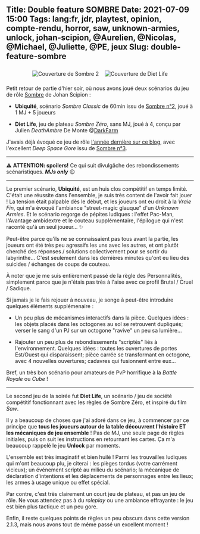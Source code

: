 Title: Double feature SOMBRE
Date: 2021-07-09 15:00
Tags: lang:fr, jdr, playtest, opinion, compte-rendu, horror, saw, unknown-armies, unlock, johan-scipion, @Aurelien, @Nicolas, @Michael, @Juliette, @PE, jeux
Slug: double-feature-sombre
---

<div class="side-by-side">
  <img alt="Couverture de Sombre 2" src="images/2021/07/Sombre2.jpg">
  <img alt="Couverture de Diet Life" src="images/2021/07/Sombre-DietLife.jpg">
</div>

Petit retour de partie d'hier soir, où nous avons joué deux scénarios du jeu de rôle [Sombre](https://www.terresetranges.net/sombre.html) de Johan Scipion :

* **Ubiquité**, scénario _Sombre Classic_ de 60min issu de [Sombre n°2](https://www.terresetranges.net/forums/viewtopic.php?pid=7439#p7439), joué à 1 MJ + 5 joueurs

* **Diet Life**, jeu de plateau _Sombre Zéro_, sans MJ, joué à 4,
conçu par Julien _DeathAmbre_ De Monte @[DarkFarm](http://arkhive.free.fr)

J'avais déjà évoqué ce jeu de rôle [l'année dernière sur ce blog](espace-profond-et-sanglant.html),
avec l'excellent _Deep Space Gore_ issu de [Sombre n°3](https://www.terresetranges.net/forums/viewtopic.php?pid=10545#p10545).

---

⚠️ **ATTENTION: spoilers!** Ce qui suit divulgâche des rebondissements scénaristiques. _**MJs only**_ 😉

---

Le premier scénario, **Ubiquité**, est un huis clos compétitif en temps limité.
C'était une réussite dans l'ensemble, je suis très content de l'avoir fait jouer !
La tension était palpable dès le début, et les joueurs ont eu droit à la _Vraie Fin_,
qui m'a évoqué l'ambiance "street-magic glauque" d'un _Unknown Armies_.
Et le scénario regorge de pépites ludiques : l'effet Pac-Man, l'Avantage ambidextre et le couteau supplémentaire,
l'épilogue qui n'est raconté qu'à un seul joueur... ✨

Peut-être parce qu'ils ne se connaissaient pas tous avant la partie,
les joueurs ont été très peu agressifs les uns avec les autres,
et ont plutôt cherché des réponses / solutions collectivement pour se sortir du labyrinthe...
C'est seulement dans les dernières minutes qu'ont eu lieu des suicides / échanges de coups de couteau.

À noter que je me suis entièrement passé de la règle des Personnalités,
simplement parce que je n'étais pas très à l'aise avec ce profil Brutal / Cruel / Sadique.

Si jamais je le fais rejouer à nouveau, je songe à peut-être introduire quelques éléments supplémenaire :

* Un peu plus de mécanismes interactifs dans la pièce. Quelques idées : les objets placés dans les octogones au sol se retrouvent dupliqués; verser le sang d'un PJ sur un octogone "ravive" un peu sa lumière...

* Rajouter un peu plus de rebondissements "scriptés" liés à l'environnement. Quelques idées : toutes les ouvertures de portes Est/Ouest qui disparaissent; pièce carrée se transformant en octogone, avec 4 nouvelles ouvertures; cadavres qui fusionnent entre eux...

Bref, un très bon scénario pour amateurs de PvP horrifique à la _Battle Royale_ ou _Cube_ !

---

Le second jeu de la soirée fut **Diet Life**,
un scénario / jeu de société compétitif fonctionnant avec les règles de Sombre Zéro,
et inspiré du film _Saw_.

Il y a beaucoup de choses que j'ai adoré dans ce jeu,
à commencer par ce principe que **tous les joueurs autour de la table découvrent l'histoireET les mécaniques de jeu ensemble** !
Pas de MJ, une seule page de règles initiales, puis on suit les instructions en retournant les cartes.
Ça m'a beaucoup rappelé le jeu **Unlock** par moments.

L'ensemble est très imaginatif et bien huilé !
Parmi les trouvailles ludiques qui m'ont beaucoup plu, je citerai : les pièges tordus (votre carrément vicieux);
un événement scripté au milieu du scénario; la mécanique de déclaration d'intentions et les déplacements de personnages entre les lieux; les armes à usage unique ou effet spécial.

Par contre, c'est très clairement un court jeu de plateau, et pas un jeu de rôle.
Ne vous attendez pas à du _roleplay_ ou une ambiance effrayante :
le jeu est bien plus tactique et un peu gore.

Enfin, il reste quelques points de règles un peu obscurs dans cette version 2.1.3,
mais nous avons tout de même passé un excellent moment !

<style>
.side-by-side {
  display: flex;
  justify-content: center;
  align-items: center;
  flex-flow: wrap;
}
.side-by-side > * {
  padding: .5rem;
}
</style>

